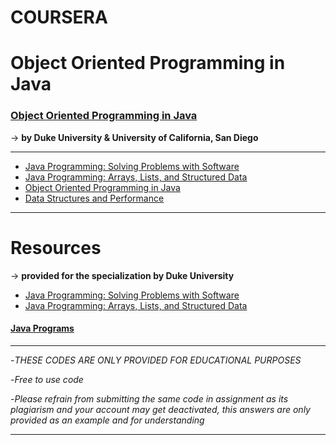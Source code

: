 # COURSERA
# Object Oriented Programming in Java

### [Object Oriented Programming in Java](https://www.coursera.org/specializations/object-oriented-programming?#courses) ###
   -> **by Duke University & University of California, San Diego**

- - - - 
   
  * [Java Programming: Solving Problems with Software](https://www.coursera.org/learn/java-programming?specialization=object-oriented-programming)
  * [Java Programming: Arrays, Lists, and Structured Data](https://www.coursera.org/learn/java-programming-arrays-lists-data?specialization=object-oriented-programming)
  * [Object Oriented Programming in Java](https://www.coursera.org/learn/object-oriented-java?specialization=object-oriented-programming)
  * [Data Structures and Performance](https://www.coursera.org/learn/data-structures-optimizing-performance?specialization=object-oriented-programming)
  
- - - -

# Resources
   -> **provided for the specialization by Duke University**

  * [Java Programming: Solving Problems with Software](https://www.dukelearntoprogram.com//course2/index.php)
  * [Java Programming: Arrays, Lists, and Structured Data](https://www.dukelearntoprogram.com//course3/index.php)

#### [Java Programs](https://github.com/Phantom-fs/Java-Programs)

- - - -

-*THESE CODES ARE ONLY PROVIDED FOR EDUCATIONAL PURPOSES*

-*Free to use code*

-*Please refrain from submitting the same code in assignment as its plagiarism and your account may get deactivated, this answers are only provided as an example and for understanding*

- - - -
